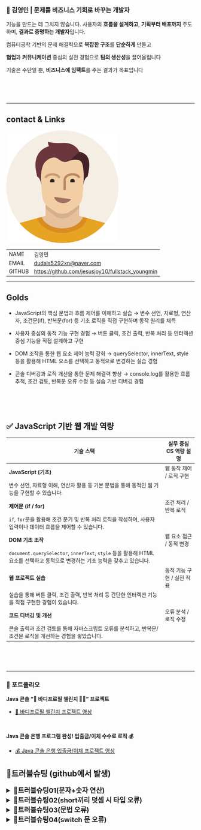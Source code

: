 ### 🚀 김영민 | 문제를 비즈니스 기회로 바꾸는 개발자
기능을 만드는 데 그치지 않습니다. 사용자의 **흐름을 설계하고**, **기획부터 배포까지** 주도하며, **결과로 증명하는 개발자**입니다.

컴퓨터공학 기반의 문제 해결력으로 **복잡한 구조**를 **단순하게** 만들고

**협업**과 **커뮤니케이션** 중심의 실전 경험으로 **팀의 생산성**을 끌어올립니다

기술은 수단일 뿐, **비즈니스에 임팩트**를 주는 결과가 목표입니다

<br/>
<br/>
<br/>

---
<!--
1.이미지 (캐리커쳐)
 이름, 이메일, 깃허브주소, 포트폴리오 2*4의 테이블형식으로 -->
## contact & Links


<img src="./track002_web_basic/img/건장한남성.png" alt="프로필" width="300" />


| | |
|-|-|
|NAME|김영민
|EMAIL|dudals5292xn@naver.com|
|GITHUB|https://github.com/jesusjoy10/fullstack_youngmin|

_ _ _
<!-- track001 github -->
## Golds

- JavaScript의 핵심 문법과 흐름 제어를 이해하고 실습 → 변수 선언, 자료형, 연산자, 조건문(if), 반복문(for) 등 기초 로직을 직접 구현하며 동작 원리를 체득

- 사용자 중심의 동적 기능 구현 경험 → 버튼 클릭, 조건 출력, 반복 처리 등 인터랙션 중심 기능을 직접 설계하고 구현

- DOM 조작을 통한 웹 요소 제어 능력 강화 → querySelector, innerText, style 등을 활용해 HTML 요소를 선택하고 동적으로 변경하는 실습 경험

- 콘솔 디버깅과 로직 개선을 통한 문제 해결력 향상 → console.log를 활용한 흐름 추적, 조건 검토, 반복문 오류 수정 등 실습 기반 디버깅 경험
<br/>
<br/>
<br/> 

<!-- cs와 연결지어서 -->

## ✅ JavaScript 기반 웹 개발 역량

| 기술 스택               | 실무 중심 CS 역량 설명 |
|------------------------|------------------------|
| **JavaScript (기초)**   | 웹 동작 제어 / 로직 구현  
변수 선언, 자료형 이해, 연산자 활용 등 기본 문법을 통해 동적인 웹 기능을 구현할 수 있습니다. |
| **제어문 (if / for)**   | 조건 처리 / 반복 로직  
`if`, `for`문을 활용해 조건 분기 및 반복 처리 로직을 작성하며, 사용자 입력이나 데이터 흐름을 제어할 수 있습니다. |
| **DOM 기초 조작**       | 웹 요소 접근 / 동적 변경  
`document.querySelector`, `innerText`, `style` 등을 활용해 HTML 요소를 선택하고 동적으로 변경하는 기초 능력을 갖추고 있습니다. |
| **웹 프로젝트 실습**    | 동적 기능 구현 / 실전 적용  
실습을 통해 버튼 클릭, 조건 출력, 반복 처리 등 간단한 인터랙션 기능을 직접 구현한 경험이 있습니다. |
| **코드 디버깅 및 개선** | 오류 분석 / 로직 수정  
콘솔 출력과 조건 검토를 통해 자바스크립트 오류를 분석하고, 반복문/조건문 로직을 개선하는 경험을 쌓았습니다. |

<br/>
<br/>
<br/> 

___

### 📂 포트폴리오
**Java 콘솔 “💪 바디프로필 챌린지 🏋️‍♂️” 프로젝트**
- [💪 바디프로필 챌린지 프로젝트 영상](https://youtube.com/shorts/TZhNvTL7h_U?feature=share)
<br/>

**Java 콘솔 은행 프로그램 완성! 입출금/이체 수수료 로직 💰**
- [💰 Java 콘솔 은행 입출금/이체 프로젝트 영상 ](https://youtube.com/shorts/5hxrxdKfWaY?feature=share)


<!-- java, HTML+CSS+JS/JQUERY-->
<!-- ## 포트폴리오>
<br/>
<br/>
<br/> 

---
<!-- 정리해놓은 day1,day2 -->
## 🔧트러블슈팅 (github에서 발생)

<details> <summary style="font-size:18px; font-weight:bold;">🔑트러블슈팅01(문자+숫자 연산)</summary>

```bash
System.out.println(10 + 3 + "+" + 1 + "+" + 3);
```

[문제점]: 예상 출력이 "103+13"일 것이라 생각했지만, 실제 출력은 "13+1+3"임.
<br>

[해결방안]: 자바에서는 연산 순서가 왼쪽에서 오른쪽, 숫자 + 숫자 → 산술 연산, 숫자 + 문자열 → 문자열 결합임.

10+3 → 13

13 + "+" → "13+"

"13+" + 1 → "13+1"

"13+1" + "+" → "13+1+"

"13+1+" + 3 → "13+1+3"

<br>

[느낀점]: 숫자와 문자열을 혼합한 연산에서는 연산 순서와 타입 변환 규칙을 반드시 이해해야 함.
잘못된 예상 출력은 대부분 연산 순서와 타입 변환 이해 부족에서 발생.

</details>

<details> <summary style="font-size:18px; font-weight:bold;">🔑트러블슈팅02(short끼리 덧셈 시 타입 오류)</summary>

```bash
short sh1 = 1;
short sh2 = 2;

// 산술연산시 자동으로 int 변환
short result1 = (sh1 + sh2); // 오류 발생
int result2 = sh1 + sh2;     // 정상
```

[문제점]:

short + short 연산 시 자동으로 int로 변환됨

따라서 short result1 = sh1 + sh2; 는 컴파일 오류 발생

[해결방안]:

연산 결과를 short로 다시 캐스팅하거나, 결과 타입을 int로 변경:

short result1 = (short)(sh1 + sh2); // 캐스팅 후 정상
int result2 = sh1 + sh2;            // 기존 코드 정상


[느낀점]:

자바에서 정수형 산술연산은 자동으로 int로 변환됨

타입 변환 규칙을 이해하지 못하면 오류를 쉽게 겪을 수 있음

</details>





<details> <summary style="font-size:18px; font-weight:bold;">🔑트러블슈팅03(문법 오류)</summary>

```bash
if(i==1) {System.out.println("one");}
else if(i==2) {System.out.println("two");}
else if(i==3) {System.out.println("three");}
else if {System.out.println("1,2,3이 아니다");} // 오류 발생 부분
```

[문제점]:

else if { ... } 는 조건식이 없음 → 컴파일 오류 발생

초보자는 else if 와 else의 차이를 혼동하기 쉬움.

[해결방안]:

조건이 없는 경우는 else 를 사용해야 함:

if(i==1) {System.out.println("one");}
else if(i==2) {System.out.println("two");}
else if(i==3) {System.out.println("three");}
else {System.out.println("1,2,3이 아니다");} // 수정 완료


[느낀점]:

if-else if-else 문법을 정확히 이해해야 오류를 피할 수 있음.

조건 없는 마지막 경우는 항상 else 를 사용해야 함.

</details>

<details>
<summary style="font-size:18px; font-weight:bold;">🔑트러블슈팅04(switch 문 오류)</summary>

```java
public class Test006 {
	public static void main(String[] args) {
		Scanner scanner = new Scanner(System.in);
		System.out.println("숫자를입력하세요>");
		int num1 = scanner.nextInt();

		switch (num1) 
		case 1 : System.out.println("mango"); break;
		case 2 : System.out.println("noodle"); break;
		case 3 : System.out.println("orange"); break;
		default : System.out.println("1,2,3이 아닙니다"); break;
	}
}
[문제점]
switch 문에 중괄호 {}가 없어, case 구문이 블록 외부에 위치함. → 문법 오류 발생.

[해결방안]
switch 문은 중괄호 {}로 감싸야 하며, 모든 case 구문은 그 안에 작성해야 함.

switch (num1) {
  case 1: System.out.println("mango"); break;
  case 2: System.out.println("noodle"); break;
  case 3: System.out.println("orange"); break;
  default: System.out.println("1,2,3이 아닙니다"); break;
}
[느낀점]
Java에서 switch는 구조가 간단해 보여도 기본 문법을 어기면 치명적인 에러가 발생한다. 항상 중괄호 포함 여부를 확인해야 함.

</details> ```

<details> <summary style="font-size:18px; font-weight:bold;">🔑트러블슈팅05(for문 세미콜론 실수)</summary>
for (int i = 0; i < 5; i++); {
    System.out.println("Hello");
}


[문제점]
for문 끝에 세미콜론(;)이 있어서, 반복문이 빈 실행문으로 처리되어 "Hello"가 한 번만 출력됨.

[해결방안]
for문 끝 세미콜론을 제거하고 중괄호{}를 붙여서 반복문 블록을 올바르게 작성한다.

for (int i = 0; i < 5; i++) {
    System.out.println("Hello");
}


[느낀점]
세미콜론 하나로 인해 반복문이 무력화될 수 있으니, for문 뒤에 세미콜론이 없는지 항상 주의해야 한다.

</details>
